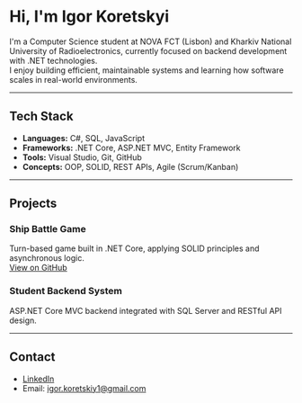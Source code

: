 # Hi, I'm Igor Koretskyi

I'm a Computer Science student at NOVA FCT (Lisbon) and Kharkiv National University of Radioelectronics, currently focused on backend development with .NET technologies.  
I enjoy building efficient, maintainable systems and learning how software scales in real-world environments.

---

## Tech Stack

- **Languages:** C#, SQL, JavaScript  
- **Frameworks:** .NET Core, ASP.NET MVC, Entity Framework  
- **Tools:** Visual Studio, Git, GitHub
- **Concepts:** OOP, SOLID, REST APIs, Agile (Scrum/Kanban)

---

## Projects

### Ship Battle Game  
Turn-based game built in .NET Core, applying SOLID principles and asynchronous logic.  
[View on GitHub](https://github.com/TheJudgeY/Ship-Battle-Project)

### Student Backend System  
ASP.NET Core MVC backend integrated with SQL Server and RESTful API design.

---

## Contact

- [LinkedIn](https://www.linkedin.com/in/igorkoretskyi)  
- Email: igor.koretskiy1@gmail.com
